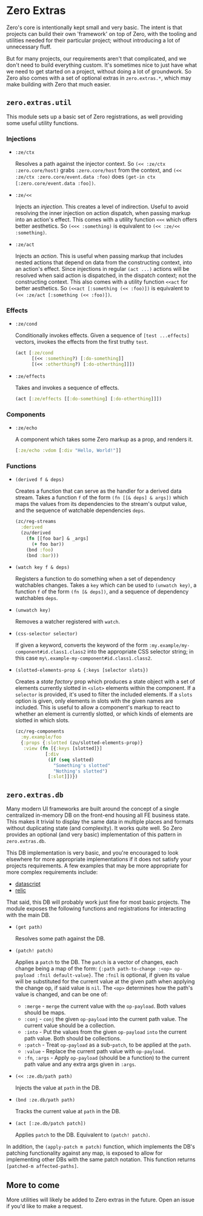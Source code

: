 # Zero Extras
Zero's core is intentionally kept small and very basic.  The intent is that projects
can build their own 'framework' on top of Zero, with the tooling and utilities needed
for their particular project; without introducing a lot of unnecessary fluff.

But for many projects, our requirements aren't that complicated, and we don't need to
build everything custom.  It's sometimes nice to just have what we need to get started
on a project, without doing a lot of groundwork. So Zero also comes with a set of optional
extras in `zero.extras.*`, which may make building with Zero that much easier.

## `zero.extras.util`
This module sets up a basic set of Zero registrations, as well providing some useful
utility functions.

### Injections

- `:ze/ctx`
  
  Resolves a path against the injector context.  So `(<< :ze/ctx :zero.core/host)` grabs
  `:zero.core/host` from the context, and `(<< :ze/ctx :zero.core/event.data :foo)` does
  `(get-in ctx [:zero.core/event.data :foo])`.


- `:ze/<<`
  
  Injects an _injection_.  This creates a level of indirection.  Useful to avoid resolving the
  inner injection on action dispatch, when passing markup into an action's effect.  This comes
  with a utility function `<<<` which offers better aesthetics.  So `(<<< :something)` is
  equivalent to `(<< :ze/<< :something)`.


- `:ze/act`
  
  Injects an _action_.  This is useful when passing markup that includes nested actions that
  depend on data from the constructing context, into an action's effect.  Since injections in
  regular `(act ...)` actions will be resolved when said action is dispatched, in the dispatch
  context; not the constructing context.  This also comes with a utility function `<<act` for
  better aesthetics.  So `(<<act [:something (<< :foo)])` is equivalent to `(<< :ze/act [:something (<< :foo)])`.


### Effects

- `:ze/cond`
  
  Conditionally invokes effects.  Given a sequence of `[test ...effects]` vectors, invokes the
  effects from the first truthy `test`.

  ```clojure
  (act [:ze/cond
        [(<< :something?) [:do-something]]
        [(<< :otherthing?) [:do-otherthing]]])
  ```

- `:ze/effects`

  Takes and invokes a sequence of effects.

  ```clojure
  (act [:ze/effects [[:do-something] [:do-otherthing]]])
  ```

### Components

- `:ze/echo`

  A component which takes some Zero markup as a prop, and renders it.

  ```clojure
  [:ze/echo :vdom [:div "Hello, World!"]]
  ```

### Functions

- `(derived f & deps)`

  Creates a function that can serve as the handler for a derived data stream.  Takes
  a function `f` of the form `(fn [[& deps] & args])` which maps the values from
  its dependencies to the stream's output value, and the sequence of watchable dependencies
  `deps`.

  ```clojure
  (zc/reg-streams
    :derived
    (zu/derived
      (fn [[foo bar] & _args]
        (+ foo bar))
      (bnd :foo)
      (bnd :bar)))
  ```

- `(watch key f & deps)`
  
  Registers a function to do something when a set of dependency watchables changes.  Takes
  a `key` which can be used to `(unwatch key)`, a function `f` of the form `(fn [& deps])`,
  and a sequence of dependency watchables `deps`.


- `(unwatch key)`
  
  Removes a watcher registered with `watch`.


- `(css-selector selector)`

  If given a keyword, converts the keyword of the form `:my.example/my-component#id.class1.class2`
  into the appropriate CSS selector string; in this case `my\.example-my-component#id.class1.class2`.


- `(slotted-elements-prop & {:keys [selector slots})`
  
  Creates a _state factory_ prop which produces a state object with a set of elements currently slotted
  in `<slot>` elements within the component.  If a `selector` is provided, it's used to filter the
  included elements.  If a `slots` option is given, only elements in slots with the given names
  are included.  This is useful to allow a component's markup to react to whether an element is
  currently slotted, or which kinds of elements are slotted in which slots.

  ```clojure
  (zc/reg-components
    :my.example/foo
    {:props {:slotted (zu/slotted-elements-prop)}
     :view (fn [{:keys [slotted]}]
             [:div
              (if (seq slotted)
                "Something's slotted"
                "Nothing's slotted")
              [:slot]])})
  ```

## `zero.extras.db`
Many modern UI frameworks are built around the concept of a single centralized in-memory DB on the front-end
housing all FE business state.  This makes it trivial to display the same data in multiple places and formats
without duplicating state (and complexity).  It works quite well.  So Zero provides an optional (and very basic)
implementation of this pattern in `zero.extras.db`.

This DB implementation is very basic, and you're encouraged to look elsewhere for more appropriate implementations
if it does not satisfy your projects requirements.  A few examples that may be more appropriate for more complex
requirements include:

- [datascript](https://github.com/tonsky/datascript)
- [relic](https://github.com/wotbrew/relic)

That said, this DB will probably work just fine for most basic projects.  The module exposes the following
functions and registrations for interacting with the main DB.

- `(get path)`

  Resolves some path against the DB.


- `(patch! patch)`
  
  Applies a `patch` to the DB.  The `patch` is a vector of changes, each change being a map of the form:
  `{:path path-to-change :<op> op-payload :fnil default-value}`.  The `:fnil` is optional, if given its
  value will be substituted for the current value at the given path when applying the change op, if said
  value is `nil`.  The `<op>` determines how the path's value is changed, and can be one of:
  
  - `:merge` - `merge` the current value with the `op-payload`.  Both values should be maps.
  - `:conj` - `conj` the given `op-payload` into the current path value.  The current value should be a collection.
  - `:into` - Put the values from the given `op-payload` `into` the current path value.  Both should be collections.
  - `:patch` - Treat `op-payload` as a sub-`patch`, to be applied at the `path`.
  - `:value` - Replace the current path value with `op-payload`.
  - `:fn`, `:args` - Apply `op-payload` (should be a function) to the current path value and any extra args given 
     in `:args`.

- `(<< :ze.db/path path)`

  Injects the value at `path` in the DB.

- `(bnd :ze.db/path path)`

  Tracks the current value at `path` in the DB.

- `(act [:ze.db/patch patch])`

  Applies `patch` to the DB.  Equivalent to `(patch! patch)`.

In addition, the `(apply-patch m patch)` function, which implements the DB's patching functionality against
any map, is exposed to allow for implementing other DBs with the same patch notation.  This function returns
`[patched-m affected-paths]`.


## More to come
More utilities will likely be added to Zero extras in the future.  Open an issue if you'd like to make
a request.